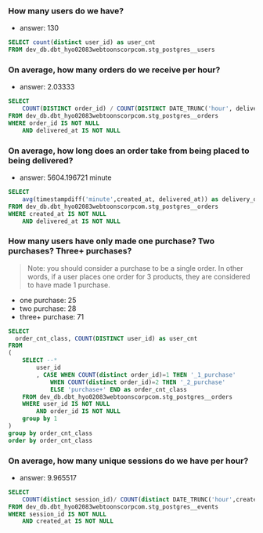 ### How many users do we have?
 - answer: 130
```sql
SELECT count(distinct user_id) as user_cnt
FROM dev_db.dbt_hyo02083webtoonscorpcom.stg_postgres__users
```

### On average, how many orders do we receive per hour?
- answer: 2.03333
```sql
SELECT 
    COUNT(DISTINCT order_id) / COUNT(DISTINCT DATE_TRUNC('hour', delivered_at)) AS avg_orders_per_hour
FROM dev_db.dbt_hyo02083webtoonscorpcom.stg_postgres__orders
WHERE order_id IS NOT NULL
    AND delivered_at IS NOT NULL 
```

### On average, how long does an order take from being placed to being delivered?
- answer: 5604.196721 minute
```sql
SELECT 
    avg(timestampdiff('minute',created_at, delivered_at)) as delivery_duration    
FROM dev_db.dbt_hyo02083webtoonscorpcom.stg_postgres__orders
WHERE created_at IS NOT NULL
    AND delivered_at IS NOT NULL 
```

### How many users have only made one purchase? Two purchases? Three+ purchases?

>Note: you should consider a purchase to be a single order. In other words, if a user places one order for 3 products, they are considered to have made 1 purchase.

- one purchase: 25
- two purchase: 28
- three+ purchase: 71
```sql
SELECT
  order_cnt_class, COUNT(DISTINCT user_id) as user_cnt
FROM
(
    SELECT --* 
        user_id
        , CASE WHEN COUNT(distinct order_id)=1 THEN '_1_purchase'
            WHEN COUNT(distinct order_id)=2 THEN '_2_purchase'
            ELSE 'purchase+' END as order_cnt_class
    FROM dev_db.dbt_hyo02083webtoonscorpcom.stg_postgres__orders
    WHERE user_id IS NOT NULL
        AND order_id IS NOT NULL 
    group by 1
)
group by order_cnt_class
order by order_cnt_class
```

### On average, how many unique sessions do we have per hour?
- answer: 9.965517
```sql
SELECT 
    COUNT(distinct session_id)/ COUNT(distinct DATE_TRUNC('hour',created_at)) avg_session_per_hour
FROM dev_db.dbt_hyo02083webtoonscorpcom.stg_postgres__events
WHERE session_id IS NOT NULL
    AND created_at IS NOT NULL
```